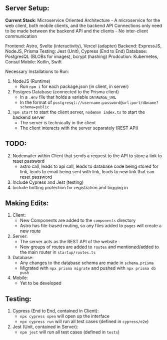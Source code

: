 ## Server Setup:

**Current Stack**:
Microservice Oriented Architecture
    - A microservice for the web client, both mobile clients, and the backend API
Connections only need to be made between the backend API and the clients 
    - No inter-client communication

Frontend: Astro, Svelte (interactivity), Vercel (adapter)
Backend: ExpressJS, NodeJS, Prisma
Testing: Jest (Unit), Cypress (End to End)
Database: PostgresQL (BLOBs for images), bcrypt (hashing)
Prodcution: Kubernetes, Consul
Mobile: Kotlin, Swift

Necessary Installations to Run:
1. NodeJS (Runtime)
    - Run `npm i` for each package.json (in client, in server)
2. Postgres Database (connected to the Prisma client)
    - In a `.env` file that holds a variable `DATABASE_URL`
    - In the format of `postgresql://username:password@url:port/dbname?schema=public`
3. `npm start` to start the client server, `nodemon index.ts` to start the backend server
    - The server is technically in the client
    - The client interacts with the server separately (REST API)

## TODO:
2. Nodemailer within Client that sends a request to the API to store a link to reset password
    - astro call, leads to api call, leads to database code being stored for link, leads to email being sent with link, leads to new link that can reset password
7. Include Cypress and Jest (testing)
8. Include botting protection for registration and logging in

## Making Edits:
1. Client:
    - New Components are added to the `components` directory
    - Astro has file-based routing, so any files added to `pages` will create a new route
2. Server:
    - The server acts as the REST API of the website
    - New groups of routes are added to `routes` and mentioned/added to the main router in `startup/routes.ts`
3. Database:
    - Any changes to the database schema are made in `schema.prisma`
    - Migrated with `npx prisma migrate` and pushed with `npx prisma db push`
4. Mobile:
    - Yet to be developed

## Testing:
1. Cypress (End to End, contained in Client):
    - `npx cypress open` will open up the interface
    - `npx cypress run` will run all test cases (defined in `cypress/e2e`)
2. Jest (Unit, contained in Server):
    - `npm jest` will run all test cases (defined in `tests`)